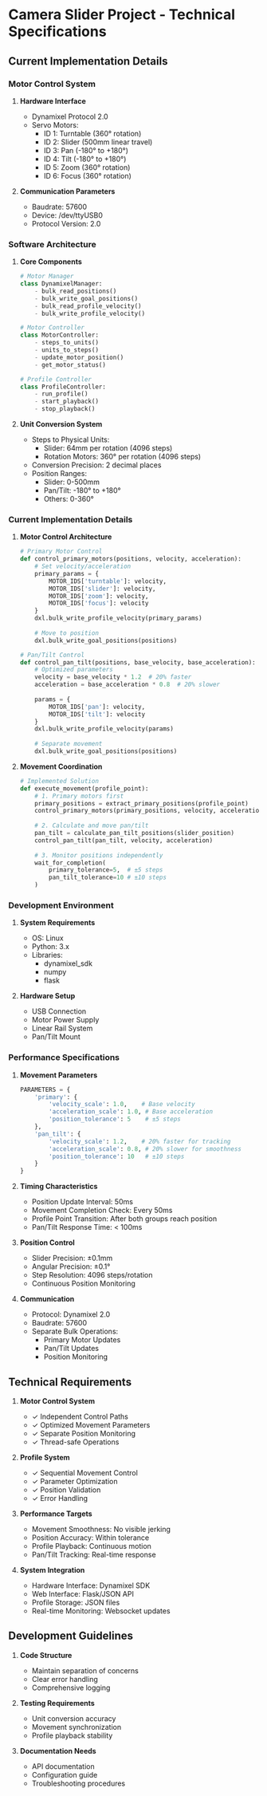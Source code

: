 # Camera Slider Project - Technical Specifications

## Current Implementation Details

### Motor Control System
1. **Hardware Interface**
   - Dynamixel Protocol 2.0
   - Servo Motors:
     * ID 1: Turntable (360° rotation)
     * ID 2: Slider (500mm linear travel)
     * ID 3: Pan (-180° to +180°)
     * ID 4: Tilt (-180° to +180°)
     * ID 5: Zoom (360° rotation)
     * ID 6: Focus (360° rotation)

2. **Communication Parameters**
   - Baudrate: 57600
   - Device: /dev/ttyUSB0
   - Protocol Version: 2.0

### Software Architecture
1. **Core Components**
   ```python
   # Motor Manager
   class DynamixelManager:
       - bulk_read_positions()
       - bulk_write_goal_positions()
       - bulk_read_profile_velocity()
       - bulk_write_profile_velocity()

   # Motor Controller
   class MotorController:
       - steps_to_units()
       - units_to_steps()
       - update_motor_position()
       - get_motor_status()

   # Profile Controller
   class ProfileController:
       - run_profile()
       - start_playback()
       - stop_playback()
   ```

2. **Unit Conversion System**
   - Steps to Physical Units:
     * Slider: 64mm per rotation (4096 steps)
     * Rotation Motors: 360° per rotation (4096 steps)
   - Conversion Precision: 2 decimal places
   - Position Ranges:
     * Slider: 0-500mm
     * Pan/Tilt: -180° to +180°
     * Others: 0-360°

### Current Implementation Details

1. **Motor Control Architecture**
   ```python
   # Primary Motor Control
   def control_primary_motors(positions, velocity, acceleration):
       # Set velocity/acceleration
       primary_params = {
           MOTOR_IDS['turntable']: velocity,
           MOTOR_IDS['slider']: velocity,
           MOTOR_IDS['zoom']: velocity,
           MOTOR_IDS['focus']: velocity
       }
       dxl.bulk_write_profile_velocity(primary_params)
       
       # Move to position
       dxl.bulk_write_goal_positions(positions)

   # Pan/Tilt Control
   def control_pan_tilt(positions, base_velocity, base_acceleration):
       # Optimized parameters
       velocity = base_velocity * 1.2  # 20% faster
       acceleration = base_acceleration * 0.8  # 20% slower
       
       params = {
           MOTOR_IDS['pan']: velocity,
           MOTOR_IDS['tilt']: velocity
       }
       dxl.bulk_write_profile_velocity(params)
       
       # Separate movement
       dxl.bulk_write_goal_positions(positions)
   ```

2. **Movement Coordination**
   ```python
   # Implemented Solution
   def execute_movement(profile_point):
       # 1. Primary motors first
       primary_positions = extract_primary_positions(profile_point)
       control_primary_motors(primary_positions, velocity, acceleration)
       
       # 2. Calculate and move pan/tilt
       pan_tilt = calculate_pan_tilt_positions(slider_position)
       control_pan_tilt(pan_tilt, velocity, acceleration)
       
       # 3. Monitor positions independently
       wait_for_completion(
           primary_tolerance=5,  # ±5 steps
           pan_tilt_tolerance=10 # ±10 steps
       )
   ```

### Development Environment
1. **System Requirements**
   - OS: Linux
   - Python: 3.x
   - Libraries:
     * dynamixel_sdk
     * numpy
     * flask

2. **Hardware Setup**
   - USB Connection
   - Motor Power Supply
   - Linear Rail System
   - Pan/Tilt Mount

### Performance Specifications

1. **Movement Parameters**
   ```python
   PARAMETERS = {
       'primary': {
           'velocity_scale': 1.0,    # Base velocity
           'acceleration_scale': 1.0, # Base acceleration
           'position_tolerance': 5    # ±5 steps
       },
       'pan_tilt': {
           'velocity_scale': 1.2,    # 20% faster for tracking
           'acceleration_scale': 0.8, # 20% slower for smoothness
           'position_tolerance': 10   # ±10 steps
       }
   }
   ```

2. **Timing Characteristics**
   - Position Update Interval: 50ms
   - Movement Completion Check: Every 50ms
   - Profile Point Transition: After both groups reach position
   - Pan/Tilt Response Time: < 100ms

3. **Position Control**
   - Slider Precision: ±0.1mm
   - Angular Precision: ±0.1°
   - Step Resolution: 4096 steps/rotation
   - Continuous Position Monitoring

4. **Communication**
   - Protocol: Dynamixel 2.0
   - Baudrate: 57600
   - Separate Bulk Operations:
     * Primary Motor Updates
     * Pan/Tilt Updates
     * Position Monitoring

## Technical Requirements

1. **Motor Control System**
   - ✓ Independent Control Paths
   - ✓ Optimized Movement Parameters
   - ✓ Separate Position Monitoring
   - ✓ Thread-safe Operations

2. **Profile System**
   - ✓ Sequential Movement Control
   - ✓ Parameter Optimization
   - ✓ Position Validation
   - ✓ Error Handling

3. **Performance Targets**
   - Movement Smoothness: No visible jerking
   - Position Accuracy: Within tolerance
   - Profile Playback: Continuous motion
   - Pan/Tilt Tracking: Real-time response

4. **System Integration**
   - Hardware Interface: Dynamixel SDK
   - Web Interface: Flask/JSON API
   - Profile Storage: JSON files
   - Real-time Monitoring: Websocket updates

## Development Guidelines

1. **Code Structure**
   - Maintain separation of concerns
   - Clear error handling
   - Comprehensive logging

2. **Testing Requirements**
   - Unit conversion accuracy
   - Movement synchronization
   - Profile playback stability

3. **Documentation Needs**
   - API documentation
   - Configuration guide
   - Troubleshooting procedures
